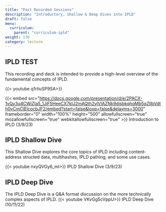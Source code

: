```yaml
---
title: "Past Recorded Sessions"
description: "Introductory, Shallow & Deep Dives into IPLD"
draft: false
menu:
  curriculum:
    parent: "curriculum-ipld"
weight: 170
category: lecture
---
```


## IPLD TEST

This recording and deck is intended to provide a high-level overview of the fundamental concepts of IPLD.

{{< youtube q1rIiuSP9SA>}}

{{< embed src="https://docs.google.com/presentation/d/e/2PACX-1vQy3u4CWiZIa5_1JiF5HeeCX7kIJ2mAQth2ylVIAZNk9djsbkqhqMb5qZIlbVdth0vCmClElcocbJF2/embed?start=false&loop=false&delayms=3000" frameborder="0" width="100%" height="500" allowfullscreen="true" mozallowfullscreen="true" webkitallowfullscreen="true" >}}
Introduction to IPLD (3/9/23)

## IPLD Shallow Dive

This Shallow Dive explores the core topics of IPLD including content-address structed data, multihashes, IPLD pathing, and some use cases. 

{{< youtube nxyQVGy6_mI>}}
IPLD Shallow Dive (3/9/23)

## IPLD Deep Dive

The IPLD Deep Dive is a Q&A format discussion on the more technically complex aspects of IPLD.
{{< youtube VKvGg5cVppU>}}
IPLD Deep Dive (10/11/22)
